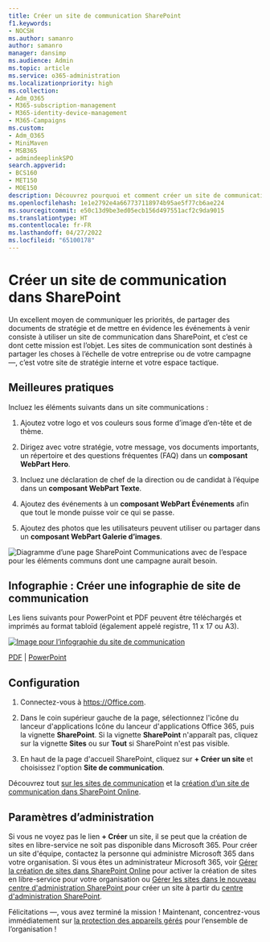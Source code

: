 ```yaml
---
title: Créer un site de communication SharePoint
f1.keywords:
- NOCSH
ms.author: samanro
author: samanro
manager: dansimp
ms.audience: Admin
ms.topic: article
ms.service: o365-administration
ms.localizationpriority: high
ms.collection:
- Adm_O365
- M365-subscription-management
- M365-identity-device-management
- M365-Campaigns
ms.custom:
- Adm_O365
- MiniMaven
- MSB365
- admindeeplinkSPO
search.appverid:
- BCS160
- MET150
- MOE150
description: Découvrez pourquoi et comment créer un site de communication SharePoint pour votre campagne ou votre entreprise avec Microsoft 365, et protégez l’équipe contre les cyberattaques et les intrusions contre les programmes malveillants et d’autres menaces en raison d’un partage de fichiers incorrect.
ms.openlocfilehash: 1e1e2792e4a667737118974b95ae5f77cb6ae224
ms.sourcegitcommit: e50c13d9be3ed05ecb156d497551acf2c9da9015
ms.translationtype: HT
ms.contentlocale: fr-FR
ms.lasthandoff: 04/27/2022
ms.locfileid: "65100178"
---
```

# <a name="create-a-communications-site-in-sharepoint"></a>Créer un site de communication dans SharePoint

Un excellent moyen de communiquer les priorités, de partager des documents de stratégie et de mettre en évidence les événements à venir consiste à utiliser un site de communication dans SharePoint, et c’est ce dont cette mission est l’objet. Les sites de communication sont destinés à partager les choses à l’échelle de votre entreprise ou de votre campagne &mdash;, c’est votre site de stratégie interne et votre espace tactique. 

## <a name="best-practices"></a>Meilleures pratiques

Incluez les éléments suivants dans un site communications :

1. Ajoutez votre logo et vos couleurs sous forme d’image d’en-tête et de thème.

2. Dirigez avec votre stratégie, votre message, vos documents importants, un répertoire et des questions fréquentes (FAQ) dans un **composant WebPart Hero**.

3. Incluez une déclaration de chef de la direction ou de candidat à l’équipe dans un **composant WebPart Texte**.

4. Ajoutez des événements à un **composant WebPart Événements** afin que tout le monde puisse voir ce qui se passe.

5. Ajoutez des photos que les utilisateurs peuvent utiliser ou partager dans un **composant WebPart Galerie d’images**.

![Diagramme d’une page SharePoint Communications avec de l’espace pour les éléments communs dont une campagne aurait besoin.](../media/m365-democracy-comms-site.png)

## <a name="infographic-create-a-communications-site-infographic"></a>Infographie : Créer une infographie de site de communication

Les liens suivants pour PowerPoint et PDF peuvent être téléchargés et imprimés au format tabloïd (également appelé registre, 11 x 17 ou A3).

[![Image pour l’infographie du site de communication](../media/M365-Campaigns-CreateCommunicationSite-358-201.png)](https://download.microsoft.com/download/3/f/f/3ff49b41-e5a4-4993-a00c-7f791a80b627/M365CampaignsCreateCommunicationSite.pdf)

[PDF](https://download.microsoft.com/download/3/f/f/3ff49b41-e5a4-4993-a00c-7f791a80b627/M365CampaignsCreateCommunicationSite.pdf) | [PowerPoint](https://download.microsoft.com/download/3/f/f/3ff49b41-e5a4-4993-a00c-7f791a80b627/M365CampaignsCreateCommunicationSite.pptx)

## <a name="set-it-up"></a>Configuration

1. Connectez-vous à https://Office.com.

2. Dans le coin supérieur gauche de la page, sélectionnez l'icône du lanceur d'applications Icône du lanceur d'applications Office 365, puis la vignette **SharePoint**. Si la vignette **SharePoint** n'apparaît pas, cliquez sur la vignette **Sites** ou sur **Tout** si SharePoint n'est pas visible.

3. En haut de la page d'accueil SharePoint, cliquez sur **+ Créer un site** et choisissez l'option **Site de communication**.

Découvrez tout [sur les sites de communication](https://support.office.com/article/What-is-a-SharePoint-communication-site-94A33429-E580-45C3-A090-5512A8070732) et la [création d’un site de communication dans SharePoint Online](https://support.microsoft.com/en-us/office/create-a-communication-site-in-sharepoint-online-7fb44b20-a72f-4d2c-9173-fc8f59ba50eb).

## <a name="admin-settings"></a>Paramètres d’administration

Si vous ne voyez pas le lien **+ Créer** un site, il se peut que la création de sites en libre-service ne soit pas disponible dans Microsoft 365. Pour créer un site d'équipe, contactez la personne qui administre Microsoft 365 dans votre organisation. Si vous êtes un administrateur Microsoft 365, voir [Gérer la création de sites dans SharePoint Online](/sharepoint/manage-site-creation) pour activer la création de sites en libre-service pour votre organisation ou [Gérer les sites dans le nouveau centre d'administration SharePoint ](/sharepoint/manage-sites-in-new-admin-center)pour créer un site à partir du <a href="https://go.microsoft.com/fwlink/?linkid=2185219" target="_blank">centre d'administration SharePoint</a>.

Félicitations &mdash;, vous avez terminé la mission ! Maintenant, concentrez-vous immédiatement sur [la protection des appareils gérés](m365bp-protect-devices.md) pour l’ensemble de l’organisation !